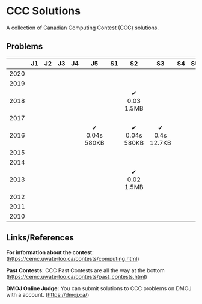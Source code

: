 # CCC Solutions

A collection of Canadian Computing Contest (CCC) solutions.

## Problems

|      | J1 | J2 | J3 | J4 | J5 | S1 |            S2           | S3 | S4 | S5 |
|------|:----:|:----:|:----:|:----:|:----:|:----:|:-----------------------:|:----:|:----:|:----:|
| 2020 |    |    |    |    |    |    |                         |    |    |    |
| 2019 |    |    |    |    |    |    |                         |    |    |    |
| 2018 |    |    |    |    |    |    |✔<br/>0.03<br/>1.5MB|    |    |    |
| 2017 |    |    |    |    |    |    |                         |    |    |    |
| 2016 |    |    |    |    |✔<br/>0.04s<br/>580KB|    |✔<br/>0.04s<br/>580KB|✔<br/>0.4s<br/>12.7KB|    |    |
| 2015 |    |    |    |    |    |    |                         |    |    |    |
| 2014 |    |    |    |    |    |    |                         |    |    |    |
| 2013 |    |    |    |    |    |    |✔<br/>0.02<br/>1.5MB|    |    |    |
| 2012 |    |    |    |    |    |    |                         |    |    |    |
| 2011 |    |    |    |    |    |    |                         |    |    |    |
| 2010 |    |    |    |    |    |    |                         |    |    |    |

## Links/References

**For information about the contest:**
(https://cemc.uwaterloo.ca/contests/computing.html)

**Past Contests:** CCC Past Contests are all the way at the bottom
(https://cemc.uwaterloo.ca/contests/past_contests.html)

**DMOJ Online Judge:** 
You can submit solutions to CCC problems on DMOJ with a account.
(https://dmoj.ca/)